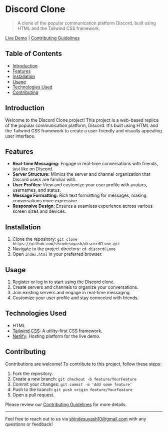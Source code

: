 # Discord Clone



> A clone of the popular communication platform Discord, built using HTML and the Tailwind CSS framework.

[Live Demo](https://shindesuyash-dc-clone.netlify.app/) | [Contributing Guidelines](CONTRIBUTING.md) <!-- If you have contributing guidelines -->

## Table of Contents

- [Introduction](#introduction)
- [Features](#features)
- [Installation](#installation)
- [Usage](#usage)
- [Technologies Used](#technologies-used)
- [Contributing](#contributing)
  

## Introduction

Welcome to the Discord Clone project! This project is a web-based replica of the popular communication platform, Discord. It's built using HTML and the Tailwind CSS framework to create a user-friendly and visually appealing user interface.

## Features

- **Real-time Messaging:** Engage in real-time conversations with friends, just like on Discord.
- **Server Structure:** Mimics the server and channel organization that Discord users are familiar with.
- **User Profiles:** View and customize your user profile with avatars, usernames, and status.
- **Message Formatting:** Rich text formatting for messages, making conversations more expressive.
- **Responsive Design:** Ensures a seamless experience across various screen sizes and devices.

## Installation

1. Clone the repository: `git clone https://github.com/shindesuyash/discordCLone.git`
2. Navigate to the project directory: `cd discordCLone`
3. Open `index.html` in your preferred browser.

## Usage

1. Register or log in to start using the Discord clone.
2. Create servers and channels to organize your conversations.
3. Join existing servers and engage in real-time messaging.
4. Customize your user profile and stay connected with friends.

## Technologies Used

- HTML
- [Tailwind CSS](https://tailwindcss.com): A utility-first CSS framework.
- [Netlify](https://www.netlify.com): Hosting platform for the live demo.

## Contributing

Contributions are welcome! To contribute to this project, follow these steps:

1. Fork the repository.
2. Create a new branch: `git checkout -b feature/YourFeature`
3. Commit your changes: `git commit -m 'Add some feature'`
4. Push to the branch: `git push origin feature/YourFeature`
5. Open a pull request.

Please review our [Contributing Guidelines](CONTRIBUTING.md) for more details.



---

Feel free to reach out to us via [shindesuyash10@gmail.com](mailto:shindesuyash10@gmail.com) with any questions or feedback!
